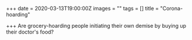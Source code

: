 +++
date = 2020-03-13T19:00:00Z
images = ""
tags = []
title = "Corona-hoarding"

+++
Are grocery-hoarding people initiating their own demise by buying up their doctor's food?